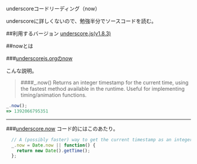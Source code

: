 underscoreコードリーディング（now）

underscoreに詳しくないので、勉強半分でソースコードを読む。



##利用するバージョン
[underscore.js(v1.8.3)](https://github.com/jashkenas/underscore/tree/1.8.3)


##nowとは


###[underscorejs.orgのnow](http://underscorejs.org/#now)

こんな説明。
>####_.now() 
Returns an integer timestamp for the current time, using the fastest method available in the runtime. Useful for implementing timing/animation functions.


```javascript
_.now();
=> 1392066795351
```

------------- 


###[underscore.now](https://github.com/jashkenas/underscore/blob/1.8.3/underscore.js#L1330)
コード的にはこのあたり。

```javascript
  // A (possibly faster) way to get the current timestamp as an integer.
  _.now = Date.now || function() {
    return new Date().getTime();
  };


```
